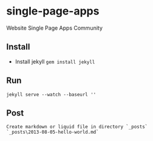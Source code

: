 single-page-apps
================

Website Single Page Apps Community

## Install
- Install jekyll `gem install jekyll`

## Run
    jekyll serve --watch --baseurl ''

## Post
    Create markdown or liquid file in directory `_posts`
    `_posts\2013-08-05-hello-world.md`
